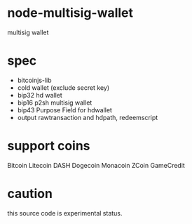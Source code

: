 # node-multisig-wallet

multisig wallet

# spec

* bitcoinjs-lib
* cold wallet (exclude secret key)
* bip32 hd wallet
* bip16 p2sh multisig wallet
* bip43 Purpose Field for hdwallet
* output rawtransaction and hdpath, redeemscript

# support coins

Bitcoin
Litecoin
DASH
Dogecoin
Monacoin
ZCoin
GameCredit

# caution

this source code is experimental status.

